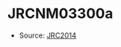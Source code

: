 <a name="material" />

# JRCNM03300a
<script type="application/ld+json">
  {
    "@context": "https://schema.org/",
    "@type": "ChemicalSubstance",
    "http://purl.org/dc/terms/conformsTo":
      {
        "@type": "CreativeWork",
        "@id": "https://bioschemas.org/profiles/ChemicalSubstance/0.4-RELEASE/"
      },
    "@id": "https://egonw.github.io/nanowiki/nanowiki390.html#material",
    "name": "JRCNM03300a",
    "sameAs": "http://127.0.0.1/mediawiki/index.php/Special:URIResolver/JRCNM03300a"
  }
</script>


* Source: [JRC2014](JRC2014.md)
